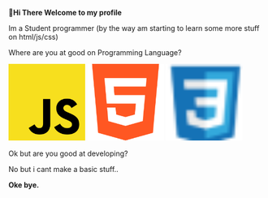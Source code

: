 <b>👋Hi There Welcome to my profile</b>

<p>Im a Student programmer (by the way am  starting to learn some more stuff on html/js/css)<p/>

<p>Where are you at good on Programming Language?</p>
<img src="https://raw.githubusercontent.com/JcNoobLol/JcNoobLol/main/src/Javascript.png" style="max-width: 100%;"  width="30%">
<img src="https://raw.githubusercontent.com/JcNoobLol/JcNoobLol/main/src/html1.png" width="30%">
<img src="https://raw.githubusercontent.com/JcNoobLol/JcNoobLol/main/src/css.png" width="30%">

<p>Ok but are you good at developing?</p>
<p>No but i cant make a basic stuff..</p>

<b>Oke bye.</b>
